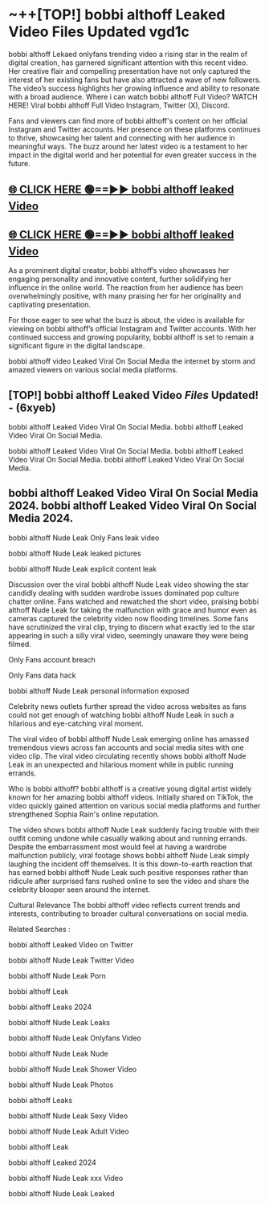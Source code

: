 # ~++[TOP!] bobbi althoff Leaked Video Files Updated vgd1c

 bobbi althoff Lekaed onlyfans trending video a rising star in the realm of digital creation, has garnered significant attention with this recent video. Her creative flair and compelling presentation have not only captured the interest of her existing fans but have also attracted a wave of new followers. The video’s success highlights her growing influence and ability to resonate with a broad audience.
Where i can watch  bobbi althoff Full Video? WATCH HERE! Viral  bobbi althoff Full Video Instagram, Twitter (X), Discord.


Fans and viewers can find more of  bobbi althoff's content on her official Instagram and Twitter accounts. Her presence on these platforms continues to thrive, showcasing her talent and connecting with her audience in meaningful ways. The buzz around her latest video is a testament to her impact in the digital world and her potential for even greater success in the future.


## [🌐 CLICK HERE 🟢==►►  bobbi althoff leaked Video ](https://onlyclips.site?title=bobbi_althoff&ref=git)

## [🌐 CLICK HERE 🟢==►►  bobbi althoff leaked Video ](https://onlyclips.site?title=bobbi_althoff&ref=git)


As a prominent digital creator,  bobbi althoff’s video showcases her engaging personality and innovative content, further solidifying her influence in the online world. The reaction from her audience has been overwhelmingly positive, with many praising her for her originality and captivating presentation.

For those eager to see what the buzz is about, the video is available for viewing on  bobbi althoff’s official Instagram and Twitter accounts. With her continued success and growing popularity,  bobbi althoff is set to remain a significant figure in the digital landscape.


  bobbi althoff video Leaked Viral On Social Media the internet by storm and amazed viewers on various social media platforms.


## [TOP!]  bobbi althoff Leaked Video *Files* Updated! - (6xyeb) 

 bobbi althoff Leaked Video Viral On Social Media. bobbi althoff Leaked Video Viral On Social Media.

 bobbi althoff Leaked Video Viral On Social Media. bobbi althoff Leaked Video Viral On Social Media. bobbi althoff Leaked Video Viral On Social Media.


##  bobbi althoff Leaked Video Viral On Social Media 2024. bobbi althoff Leaked Video Viral On Social Media 2024.
 bobbi althoff Nude Leak Only Fans leak video

 bobbi althoff Nude Leak leaked pictures

 bobbi althoff Nude Leak explicit content leak

Discussion over the viral  bobbi althoff Nude Leak video showing the star candidly dealing with sudden wardrobe issues dominated pop culture chatter online. Fans watched and rewatched the short video, praising  bobbi althoff Nude Leak for taking the malfunction with grace and humor even as cameras captured the celebrity video now flooding timelines. Some fans have scrutinized the viral clip, trying to discern what exactly led to the star appearing in such a silly viral video, seemingly unaware they were being filmed.


Only Fans account breach

Only Fans data hack

 bobbi althoff Nude Leak personal information exposed

Celebrity news outlets further spread the video across websites as fans could not get enough of watching  bobbi althoff Nude Leak in such a hilarious and eye-catching viral moment.


The viral video of  bobbi althoff Nude Leak emerging online has amassed tremendous views across fan accounts and social media sites with one video clip. The viral video circulating recently shows  bobbi althoff Nude Leak in an unexpected and hilarious moment while in public running errands.


Who is  bobbi althoff?  bobbi althoff is a creative young digital artist widely known for her amazing  bobbi althoff videos. Initially shared on TikTok, the video quickly gained attention on various social media platforms and further strengthened Sophia Rain's online reputation.

The video shows  bobbi althoff Nude Leak suddenly facing trouble with their outfit coming undone while casually walking about and running errands. Despite the embarrassment most would feel at having a wardrobe malfunction publicly, viral footage shows  bobbi althoff Nude Leak simply laughing the incident off themselves. It is this down-to-earth reaction that has earned  bobbi althoff Nude Leak such positive responses rather than ridicule after surprised fans rushed online to see the video and share the celebrity blooper seen around the internet.

Cultural Relevance The  bobbi althoff video reflects current trends and interests, contributing to broader cultural conversations on social media.

Related Searches :

 bobbi althoff Leaked Video on Twitter

 bobbi althoff Nude Leak Twitter Video

 bobbi althoff Nude Leak Porn

 bobbi althoff Leak 

 bobbi althoff Leaks 2024

 bobbi althoff Nude Leak Leaks

 bobbi althoff Nude Leak Onlyfans Video

 bobbi althoff Nude Leak Nude

 bobbi althoff Nude Leak Shower Video

 bobbi althoff Nude Leak Photos

 bobbi althoff Leaks

 bobbi althoff Nude Leak Sexy Video

 bobbi althoff Nude Leak Adult Video

 bobbi althoff Leak

 bobbi althoff Leaked 2024

 bobbi althoff Nude Leak xxx Video

 bobbi althoff Nude Leak Leaked